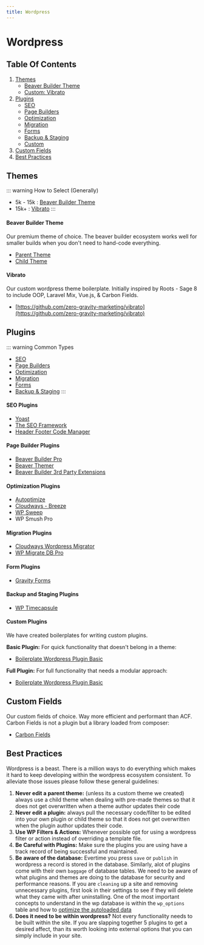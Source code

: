 ```yaml
---
title: Wordpress
---
```

# Wordpress

## Table Of Contents

1. [Themes](#themes)
    - [Beaver Builder Theme](#beaver-builder-theme)
    - [Custom: Vibrato](#vibrato)
2. [Plugins](#plugins)
    - [SEO](#seo-plugins)
    - [Page Builders](#page-builder-plugins)  
    - [Optimization](#optimization-plugins)  
    - [Migration](#migration-plugins)
    - [Forms](#form-plugins)
    - [Backup & Staging](#backup-and-staging-plugins)
    - [Custom](#custom-plugins)
3. [Custom Fields](#custom-fields)
4. [Best Practices](#best-practices)

## Themes

::: warning How to Select (Generally)
- 5k - 15k : [Beaver Builder Theme](#beaver-builder-theme)  
- 15k+ : [Vibrato](#vibrato)
:::

#### Beaver Builder Theme
Our premium theme of choice.  The beaver builder ecosystem works well for smaller builds when you don't need to hand-code everything.

- [Parent Theme](https://www.dropbox.com/sh/lpc8q3zi0eor0tl/AADk4BxlghJRb54yo3V9EDsna?dl=0)  
- [Child Theme](https://www.dropbox.com/sh/4mkn6er5zk28cj8/AADPIN7h4Tv7zX7d306Ha6qqa?dl=0)

#### Vibrato
Our custom wordpress theme boilerplate. Initially inspired by Roots - Sage 8 to include OOP, Laravel Mix, Vue.js, & Carbon Fields.
- [https://github.com/zero-gravity-marketing/vibrato](https://github.com/zero-gravity-marketing/vibrato)

## Plugins

::: warning Common Types
- [SEO](#seo-plugins)
- [Page Builders](#page-builder-plugins)  
- [Optimization](#optimization-plugins)  
- [Migration](#migration-plugins)
- [Forms](#form-plugins)
- [Backup & Staging](#backup-and-staging-plugins)
:::

#### SEO Plugins
- [Yoast](https://wordpress.org/plugins/wordpress-seo/)
- [The SEO Framework](https://wordpress.org/plugins/autodescription/)
- [Header Footer Code Manager](https://wordpress.org/plugins/header-footer-code-manager/)

#### Page Builder Plugins
- [Beaver Builder Pro](https://www.dropbox.com/sh/zpje585nmr49apa/AACAR1lOUnGLHTa1tKXhrHqka?dl=0)
- [Beaver Themer](https://www.dropbox.com/sh/pfqbqhrrttqo8r9/AADhqt20dzFj0ON1THSfd2x4a?dl=0)
- [Beaver Builder 3rd Party Extensions](https://www.dropbox.com/sh/tz7f42dkx1zlguh/AACYMP09yM-22Nmqd5ve4S1ha?dl=0)

#### Optimization Plugins
- [Autoptimize](https://wordpress.org/plugins/autoptimize/)
- [Cloudways - Breeze](https://wordpress.org/plugins/breeze/)
- [WP Sweep](https://wordpress.org/plugins/wp-sweep/)
- WP Smush Pro

#### Migration Plugins
- [Cloudways Wordpress Migrator](https://wordpress.org/plugins/bv-cloudways-automated-migration/)
- [WP Migrate DB Pro](https://www.dropbox.com/sh/4ld51dfpnez1wo5/AAC9XzJlPdB_t2cVXzpPFgLla?dl=0)

#### Form Plugins
- [Gravity Forms](https://www.dropbox.com/s/ujtryea24aifqhf/gravityforms_2.2.3.14.zip?dl=0)

#### Backup and Staging Plugins
- [WP Timecapsule](https://wordpress.org/plugins/wp-time-capsule/)

#### Custom Plugins

We have created boilerplates for writing custom plugins.

**Basic Plugin:** For quick functionality that doesn't belong in a theme: 
- [Boilerplate Wordpress Plugin Basic](https://github.com/zero-gravity-marketing/boilerplate-wordpress-plugin-basic)

**Full Plugin:** For full functionality that needs a modular approach: 
- [Boilerplate Wordpress Plugin Basic](https://github.com/zero-gravity-marketing/boilerplate-wordpress-plugin)

## Custom Fields
Our custom fields of choice.  Way more efficient and performant than ACF.
Carbon Fields is not a plugin but a library loaded from composer:
- [Carbon Fields](https://carbonfields.net/)

## Best Practices

Wordpress is a beast.  There is a million ways to do everything which makes it hard to keep developing within the wordpress ecosystem consistent.  To alleviate those issues please follow these general guidelines:

1. **Never edit a parent theme:** (unless its a custom theme we created) always use a child theme when dealing with pre-made themes so that it does not get overwritten when a theme author updates their code
2. **Never edit a plugin:** always pull the necessary code/filter to be edited into your own plugin or child theme so that it does not get overwritten when the plugin author updates their code.
3. **Use WP Filters & Actions:** Whenever possible opt for using a wordpress filter or action instead of overriding a template file.
4. **Be Careful with Plugins:** Make sure the plugins you are using have a track record of being successful and maintained.
5. **Be aware of the database:** Evertime you press `save` or `publish` in wordpress a record is stored in the database.  Similarly, alot of plugins come with their own `baggage` of database tables.  We need to be aware of what plugins and themes are doing to the database for security and performance reasons.  If you are `cleaning` up a site and removing unnecessary plugins, first look in their settings to see if they will delete what they came with after uninstalling.  One of the most important concepts to understand in the wp database is within the `wp_options` table and how to [optimize the autoloaded data](https://kinsta.com/knowledgebase/wp-options-autoloaded-data/)
6. **Does it need to be within wordpress?** Not every functionality needs to be built within the site. If you are slapping together 5 plugins to get a desired affect, than its worth looking into external options that you can simply include in your site.



